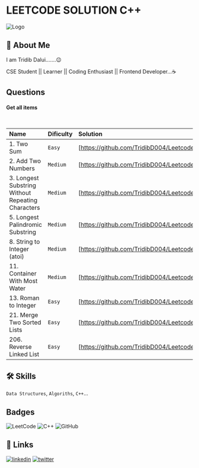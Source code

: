 
# LEETCODE SOLUTION C++



![Logo](https://upload.wikimedia.org/wikipedia/commons/0/0a/LeetCode_Logo_black_with_text.svg)


## 🚀 About Me
I am Tridib Dalui.......😉

CSE Student || Learner || Coding Enthusiast || Frontend Developer...☕


## Questions

#### Get all items

```[https://leetcode.com/problemset/all/]
  
```

|  Name | Dificulty     |   Solution                |
| :-------- | :------- | :------------------------- |
| 1. Two Sum | `Easy` | [https://github.com/TridibD004/Leetcode_CPP/blob/main/Two_Sum.cpp]|
|2. Add Two Numbers|`Medium`|[https://github.com/TridibD004/Leetcode_CPP/blob/main/Add_Two_Numbers.cpp]|
|3. Longest Substring Without Repeating Characters|`Medium`|[https://github.com/TridibD004/Leetcode_CPP/blob/main/Longest_Substring_Without_Repeating_Characters.cpp]|
|5. Longest Palindromic Substring|`Medium`|[https://github.com/TridibD004/Leetcode_CPP/blob/main/Longest_Palindromic_Substring.cpp]|
|8. String to Integer (atoi)|`Medium`|[https://github.com/TridibD004/Leetcode_CPP/blob/main/atoi.cpp]|
|11. Container With Most Water|`Medium`|[https://github.com/TridibD004/Leetcode_CPP/blob/main/Container_With_Most_Water.cpp]|
|13. Roman to Integer|`Easy`|[https://github.com/TridibD004/Leetcode_CPP/blob/main/Roman_to_Integer.cpp]|
|21. Merge Two Sorted Lists|`Easy`|[https://github.com/TridibD004/Leetcode_CPP/blob/main/Merge_Two_Sorted_Lists.cpp]|
|206. Reverse Linked List|`Easy`|[https://github.com/TridibD004/Leetcode_CPP/blob/main/206.%20Reverse%20Linked%20List.cpp]|




## 🛠 Skills
`Data Structures`, `Algoriths`, `C++`...


## Badges
![LeetCode](https://img.shields.io/badge/LeetCode-000000?style=for-the-badge&logo=LeetCode&logoColor=#d16c06)
![C++](https://img.shields.io/badge/c++-%2300599C.svg?style=for-the-badge&logo=c%2B%2B&logoColor=white)
![GitHub](https://img.shields.io/badge/github-%23121011.svg?style=for-the-badge&logo=github&logoColor=white)


## 🔗 Links

[![linkedin](https://img.shields.io/badge/linkedin-0A66C2?style=for-the-badge&logo=linkedin&logoColor=white)](https://www.linkedin.com/in/tridib-dalui-236039213/)
[![twitter](https://img.shields.io/badge/twitter-1DA1F2?style=for-the-badge&logo=twitter&logoColor=white)](https://twitter.com/tridibdalui04)

